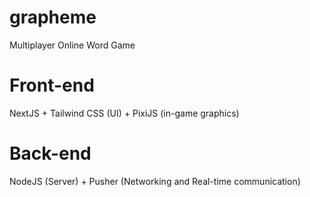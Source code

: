 # grapheme
Multiplayer Online Word Game

# Front-end
NextJS + Tailwind CSS (UI) + PixiJS (in-game graphics)

# Back-end
NodeJS (Server) + Pusher (Networking and Real-time communication)
